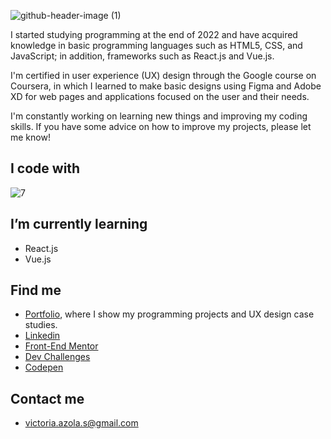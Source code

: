 ![github-header-image (1)](https://github.com/VickyAzola/VickyAzola/assets/116470398/e2ba7967-910c-4692-899a-a525353a2600)

I started studying programming at the end of 2022 and have acquired knowledge in basic programming languages such as HTML5, CSS, and JavaScript; in addition, frameworks such as React.js and Vue.js.

I'm certified in user experience (UX) design through the Google course on Coursera, in which I learned to make basic designs using Figma and Adobe XD for web pages and applications focused on the user and their needs.

I'm constantly working on learning new things and improving my coding skills. If you have some advice on how to improve my projects, please let me know!

## I code with 

![7](https://github.com/user-attachments/assets/5557e304-edc9-4346-ac80-a23a6aefaefd)

## I’m currently learning 
- React.js
- Vue.js

## Find me
- [Portfolio](https://victoria-azola.netlify.app/), where I show my programming projects and UX design case studies.
- [Linkedin](https://www.linkedin.com/in/victoria-azola-silva-454942263/)
- [Front-End Mentor](https://www.frontendmentor.io/profile/VickyAzola)
- [Dev Challenges](https://devchallenges.io/profile/c607f63e-edf7-470f-a5ea-83be3e5f0e74)
- [Codepen](https://codepen.io/VickyAzola)

## Contact me
- victoria.azola.s@gmail.com


<!--

-->
